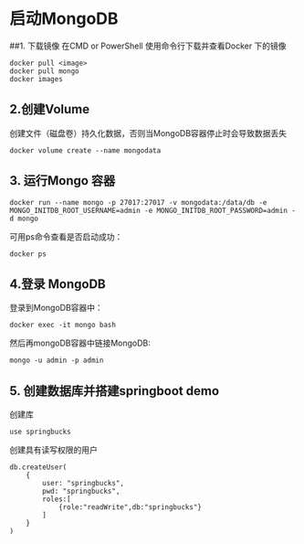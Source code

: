 # 启动MongoDB


##1. 下载镜像
在CMD or PowerShell 使用命令行下载并查看Docker 下的镜像
```
docker pull <image>
docker pull mongo
docker images
```


## 2.创建Volume
创建文件（磁盘卷）持久化数据，否则当MongoDB容器停止时会导致数据丢失
```
docker volume create --name mongodata
```

## 3. 运行Mongo 容器
```
docker run --name mongo -p 27017:27017 -v mongodata:/data/db -e MONGO_INITDB_ROOT_USERNAME=admin -e MONGO_INITDB_ROOT_PASSWORD=admin -d mongo 
```

可用ps命令查看是否启动成功：
```
docker ps
```

## 4.登录 MongoDB
登录到MongoDB容器中：
```
docker exec -it mongo bash
```
然后再mongoDB容器中链接MongoDB:
```
mongo -u admin -p admin
```
## 5. 创建数据库并搭建springboot demo

创建库
```
use springbucks
```
创建具有读写权限的用户
```
db.createUser(
    {
        user: "springbucks",
        pwd: "springbucks",
        roles:[
            {role:"readWrite",db:"springbucks"}
        ]
    }
)
```




